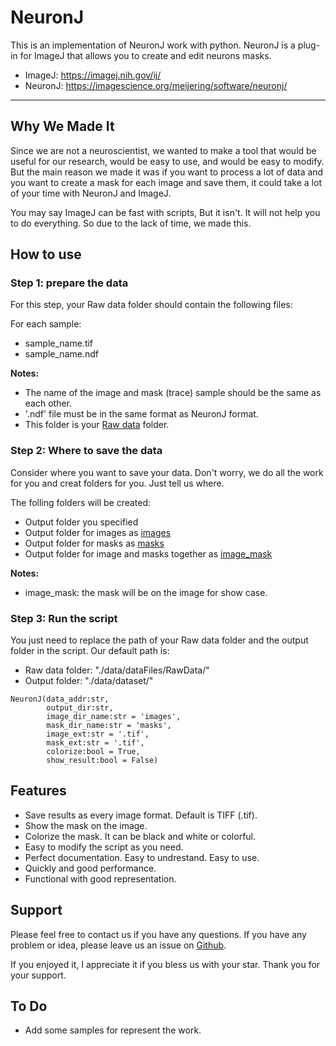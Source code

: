 # NeuronJ

This is an implementation of NeuronJ work with python. NeuronJ is a plug-in for ImageJ that allows you to create and edit neurons masks.

- ImageJ: https://imagej.nih.gov/ij/
- NeuronJ: https://imagescience.org/meijering/software/neuronj/
----
## Why We Made It

Since we are not a neuroscientist, we wanted to make a tool that would be useful for our research, would be easy to use, and would be easy to modify. But the main reason we made it was if you want to process a lot of data and you want to create a mask for each image and save them, it could take a lot of your time with NeuronJ and ImageJ.

You may say ImageJ can be fast with scripts, But it isn't. It will not help you to do everything. So due to the lack of time, we made this.

## How to use
### Step 1: prepare the data
For this step, your Raw data folder should contain the following files:

For each sample:
- sample_name.tif
- sample_name.ndf


**Notes:**

- The name of the image and mask (trace) sample should be the same as each other.
- '.ndf' file must be in the same format as NeuronJ format.
- This folder is your <u>Raw data</u> folder.

### Step 2: Where to save the data
Consider where you want to save your data. Don't worry, we do all the work for you and creat folders for you. Just tell us where.

The folling folders will be created:
- Output folder you specified
- Output folder for images as <u>images</u>
- Output folder for masks as <u>masks</u>
- Output folder for image and masks together as <u>image_mask</u>

**Notes:**
- image_mask: the mask will be on the image for show case.


### Step 3: Run the script
You just need to replace the path of your Raw data folder and the output folder in the script. Our default path is:
- Raw data folder: "./data/dataFiles/RawData/"
- Output folder: "./data/dataset/"

```
NeuronJ(data_addr:str, 
        output_dir:str,
        image_dir_name:str = 'images', 
        mask_dir_name:str = 'masks', 
        image_ext:str = '.tif', 
        mask_ext:str = '.tif',
        colorize:bool = True,
        show_result:bool = False)
```


## Features

- Save results as every image format. Default is TIFF (.tif).
- Show the mask on the image.
- Colorize the mask. It can be black and white or colorful.
- Easy to modify the script as you need.
- Perfect documentation. Easy to undrestand. Easy to use.
- Quickly and good performance.
- Functional with good representation.


## Support
Please feel free to contact us if you have any questions. If you have any problem or idea, please leave us an issue on [Github](https://github.com/Msameim181/NeuronJ/issues).

If you enjoyed it, I appreciate it if you bless us with your star. Thank you for your support.


## To Do
- Add some samples for represent the work.